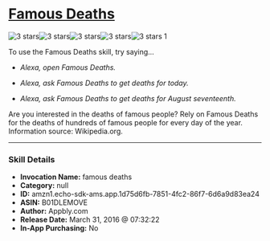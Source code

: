 # [Famous Deaths](http://alexa.amazon.com/#skills/amzn1.echo-sdk-ams.app.1d75d6fb-7851-4fc2-86f7-6d6a9d83ea24)
![3 stars](../../images/ic_star_black_18dp_1x.png)![3 stars](../../images/ic_star_black_18dp_1x.png)![3 stars](../../images/ic_star_black_18dp_1x.png)![3 stars](../../images/ic_star_border_black_18dp_1x.png)![3 stars](../../images/ic_star_border_black_18dp_1x.png) 1

To use the Famous Deaths skill, try saying...

* *Alexa, open Famous Deaths.*

* *Alexa, ask Famous Deaths to get deaths for today.*

* *Alexa, ask Famous Deaths to get deaths for August seventeenth.*

Are you interested in the deaths of famous people? Rely on Famous Deaths for the deaths of hundreds of famous people for every day of the year. Information source: Wikipedia.org.

***

### Skill Details

* **Invocation Name:** famous deaths
* **Category:** null
* **ID:** amzn1.echo-sdk-ams.app.1d75d6fb-7851-4fc2-86f7-6d6a9d83ea24
* **ASIN:** B01DLEMOVE
* **Author:** Appbly.com
* **Release Date:** March 31, 2016 @ 07:32:22
* **In-App Purchasing:** No
